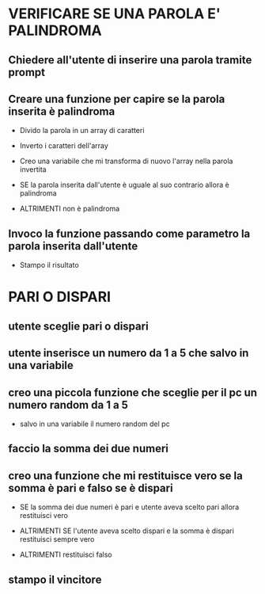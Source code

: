 # VERIFICARE SE UNA PAROLA E' PALINDROMA

## Chiedere all'utente di inserire una parola tramite prompt

## Creare una funzione per capire se la parola inserita è palindroma

  - Divido la parola in un array di caratteri

  - Inverto i caratteri dell'array

  - Creo una variabile che mi transforma di nuovo l'array nella parola invertita

  - SE la parola inserita dall'utente è uguale al suo contrario allora è palindroma

  - ALTRIMENTI non è palindroma

## Invoco la funzione passando come parametro la parola inserita dall'utente

  - Stampo il risultato

# PARI O DISPARI

## utente sceglie pari o dispari

## utente inserisce un numero da 1 a 5 che salvo in una variabile

## creo una piccola funzione che sceglie per il pc un numero random da 1 a 5

  - salvo in una variabile il numero random del pc

## faccio la somma dei due numeri

## creo una funzione che mi restituisce vero se la somma è pari e falso se è dispari

  - SE la somma dei due numeri è pari e utente aveva scelto pari allora restituisci vero 

  - ALTRIMENTI SE l'utente aveva scelto dispari e la somma è dispari restituisci sempre vero

  - ALTRIMENTI restituisci falso
## stampo il vincitore
